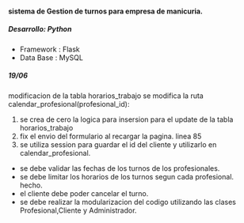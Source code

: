 #### sistema de Gestion de turnos para empresa de manicuria.

##### Desarrollo: Python

* Framework : Flask
* Data Base : MySQL


##### 19/06
modificacion de la tabla horarios_trabajo
se modifica la ruta calendar_profesional(profesional_id):
1. se crea de cero la logica para insersion para el update de la tabla horarios_trabajo
2. fix el envio del formulario al recargar la pagina. linea 85
3. se utiliza session para guardar el id del cliente y utilizarlo en calendar_profesional.

- se debe validar las fechas de los turnos de los profesionales.
- se debe limitar los horarios de los turnos segun cada profesional. hecho.
- el cliente debe poder cancelar el turno.
- se debe realizar la modularizacion del codigo utilizando las clases Profesional,Cliente y Administrador.






